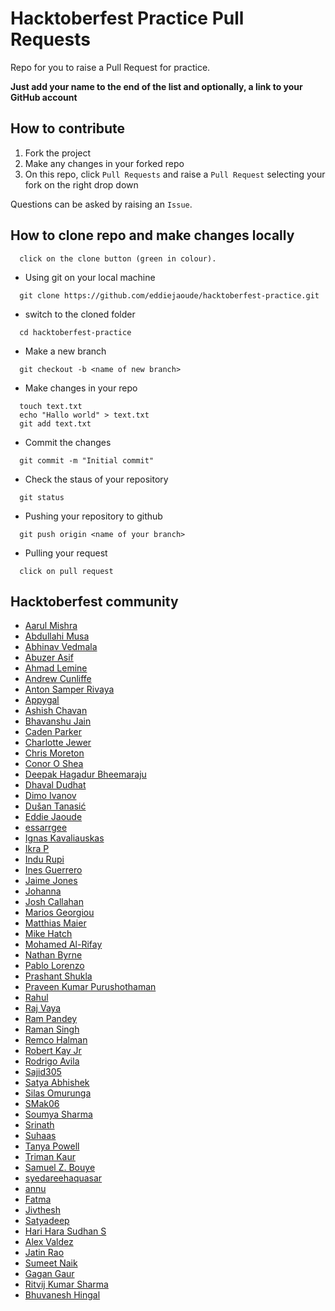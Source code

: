 # Hacktoberfest Practice Pull Requests

Repo for you to raise a Pull Request for practice.

**Just add your name to the end of the list and optionally, a link to your GitHub account**

## How to contribute

1. Fork the project
2. Make any changes in your forked repo
3. On this repo, click `Pull Requests` and raise a `Pull Request` selecting your fork on the right drop down

Questions can be asked by raising an `Issue`.

## How to clone repo and make changes locally

```
  click on the clone button (green in colour).
```

  - Using git on your local machine
  
```
  git clone https://github.com/eddiejaoude/hacktoberfest-practice.git
```
 
 - switch to the cloned folder

```
  cd hacktoberfest-practice
```

 - Make a new branch
 
```
  git checkout -b <name of new branch>
```

 - Make changes in your repo

```
  touch text.txt
  echo "Hallo world" > text.txt
  git add text.txt
 ```
 
 - Commit the changes

 ```
   git commit -m "Initial commit"
 ```

 - Check the staus of your repository

 ```
   git status
 ```
 
 - Pushing your repository to github

 ```
   git push origin <name of your branch>
 ```

 - Pulling your request

 ```
   click on pull request
 ```

## Hacktoberfest community
- [Aarul Mishra](https://github.com/Aarul14)
- [Abdullahi Musa](https://github.com/Abdullahi001)
- [Abhinav Vedmala](https://github.com/mrswagbhinav/)
- [Abuzer Asif](https://github.com/abuzerasif)
- [Ahmad Lemine](https://github.com/ahmadlemine/)
- [Andrew Cunliffe](https://github.com/andrew-cunliffe)
- [Anton Samper Rivaya](https://github.com/antonsamper/)
- [Appygal](https://github.com/appygal)
- [Ashish Chavan](https://github.com/AshishChavan98)
- [Bhavanshu Jain](https://github.com/bhavanshu-1112)
- [Caden Parker](https://github.com/Ne0nWinds)
- [Charlotte Jewer](https://github.com/Charlotte990)
- [Chris Moreton](https://github.com/chris-moreton/)
- [Conor O Shea](https://github.com/conoroshea1996)
- [Deepak Hagadur Bheemaraju](https://github.com/deepakhb2)
- [Dhaval Dudhat](https://github.com/dudhatdhavalm)
- [Dimo Ivanov](https://github.com/divanoff)
- [Dušan Tanasić](https://github.com/Duk4/)
- [Eddie Jaoude](https://github.com/eddiejaoude)
- [essarrgee](https://github.com/essarrgee)
- [Ignas Kavaliauskas](https://github.com/ignaskavaliauskas)
- [Ikra P](https://github.com/ikraP)
- [Indu Rupi](https://github.com/indurupi)
- [Ines Guerrero](https://github.com/inesgs12)
- [Jaime Jones](https://github.com/jaime-lynn)
- [Johanna](https://github.com/Johanna-hub)
- [Josh Callahan](https://github.com/joshcallahan)
- [Marios Georgiou](https://github.com/MariosGeorgiou)
- [Matthias Maier](https://github.com/NukeTheFridge)
- [Mike Hatch](https://github.com/mikeshatch)
- [Mohamed Al-Rifay](https://github.com/alrifay)
- [Nathan Byrne](https://github.com/naefun/)
- [Pablo Lorenzo](https://github.com/Ll2NZ/)
- [Prashant Shukla](https://github.com/prashantlv)
- [Praveen Kumar Purushothaman](https://github.com/praveenscience/)
- [Rahul](https://github.com/kohli6010)
- [Raj Vaya](https://github.com/rajvaya)
- [Ram Pandey](https://github.com/ram2510)
- [Raman Singh](https://github.com/ramansingh189)
- [Remco Halman](https://github.com/remcohalman)
- [Robert Kay Jr](https://github.com/RobertKayJr/)
- [Rodrigo Avila](https://github.com/rodrigo398)
- [Sajid305](https://github.com/Sajid305)
- [Satya Abhishek](https://github.com/kashek85)
- [Silas Omurunga](https://github.com/Simbadeveloper)
- [SMak06](https://github.com/SMak06)
- [Soumya Sharma](https://github.com/soumyaa1804)
- [Srinath](https://github.com/srinath1412001)
- [Suhaas](https://github.com/suhaaskataria)
- [Tanya Powell](https://github.com/tanyapowell)
- [Triman Kaur](https://github.com/Trimankaur)
- [Samuel Z. Bouye](https://github.com/zamblebi)
- [syedareehaquasar](https://github.com/syedareehaquasar)
- [annu](https://github.com/annu12340)
- [Fatma](https://github.com/fatmab28)
- [Jivthesh](https://github.com/jivthesh)
- [Satyadeep](https://github.com/satyaRF)
- [Hari Hara Sudhan S](https://github.com/HariSuriya520)
- [Alex Valdez](https://github.com/arevaldez)
- [Jatin Rao](https://github.com/jatin2003)
- [Sumeet Naik](https://github.com/sumeetweb)
- [Gagan Gaur](https://github.com/gagangaur)
- [Ritvij Kumar Sharma](https://github.com/ritvij14)
- [Bhuvanesh Hingal](https://github.com/BhuvaneshHingal)
